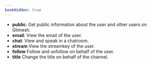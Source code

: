 ```yaml
---
bookHidden: true
---
```


 - **public**: Get public information about the user and other users on Glimesh.
 - **email**: View the email of the user.
 - **chat**: View and speak in a chatroom.
 - **stream** View the streamkey of the user.
 - **follow** Follow and unfollow on behalf of the user.
 - **title** Change the title on behalf of the channel.

